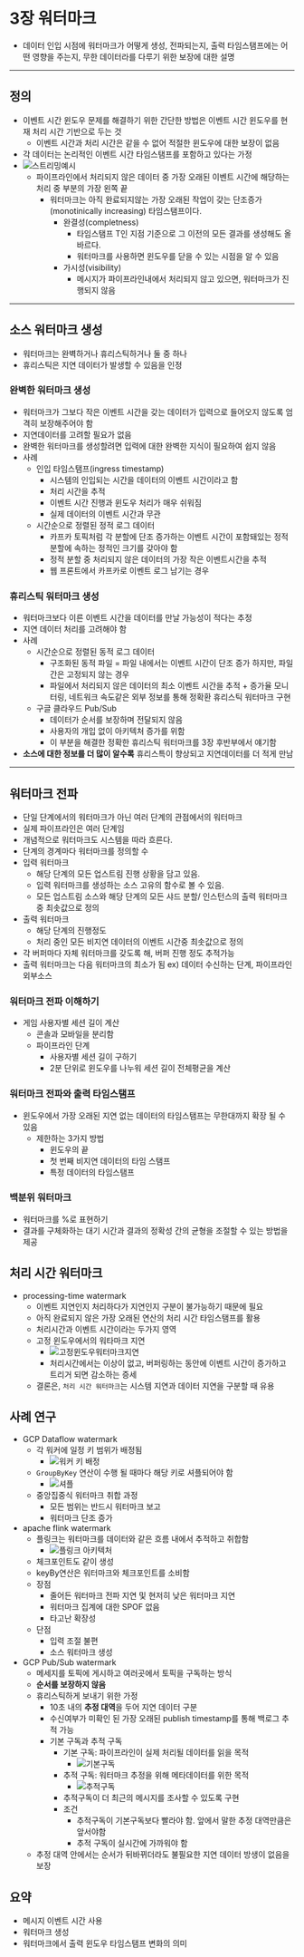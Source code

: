# 3장 워터마크

- 데이터 인입 시점에 워터마크가 어떻게 생성, 전파되는지, 출력 타임스탬프에는 어떤 영향을 주는지, 무한 데이터라를 다루기 위한 보장에 대한 설명

---

## 정의

- 이벤트 시간 윈도우 문제를 해결하기 위한 간단한 방법은 이벤트 시간 윈도우를 현재 처리 시간 기반으로 두는 것
  - 이벤트 시간과 처리 시간은 같을 수 없어 적절한 윈도우에 대한 보장이 없음
- 각 데이터는 논리적인 이벤트 시간 타임스탬프를 포함하고 있다는 가정
- ![스트리밍예시](http://streamingbook.net/static/images/figures/stsy_0301.png)
  - 파이프라인에서 처리되지 않은 데이터 중 가장 오래된 이벤트 시간에 해당하는 처리 중 부분의 가장 왼쪽 끝
    - 워터마크는 아직 완료되지않는 가장 오래된 작업이 갖는 단조증가(monotinically increasing) 타임스탬프이다.
      - 완결성(completness)
        - 타임스탬프 T인 지점 기준으로 그 이전의 모든 결과를 생성해도 올바르다.
        - 워터마크를 사용하면 윈도우를 닫을 수 있는 시점을 알 수 있음
      - 가시성(visibility)
        - 메시지가 파이프라인내에서 처리되지 않고 있으면, 워터마크가 진행되지 않음

---

## 소스 워터마크 생성

- 워터마크는 완벽하거나 휴리스틱하거나 둘 중 하나
- 휴리스틱은 지연 데이터가 발생할 수 있음을 인정

### 완벽한 워터마크 생성

- 워터마크가 그보다 작은 이벤트 시간을 갖는 데이터가 입력으로 들어오지 않도록 엄격히 보장해주어야 함
- 지연데이터를 고려할 필요가 없음
- 완벽한 워터마크를 생성할려면 입력에 대한 완벽한 지식이 필요하여 쉽지 않음
- 사례  
  - 인입 타임스탬프(ingress timestamp)
    - 시스템의 인입되는 시간을 데이터의 이벤트 시간이라고 함
    - 처리 시간을 추적
    - 이벤트 시간 진행과 윈도우 처리가 매우 쉬워짐
    - 실제 데이터의 이벤트 시간과 무관
  - 시간순으로 정렬된 정적 로그 데이터
    - 카프카 토픽처럼 각 분할에 단조 증가하는 이벤트 시간이 포함돼있는 정적 분할에 속하는 정적인 크기를 갖아야 함
    - 정적 분할 중 처리되지 않은 데이터의 가장 작은 이벤트시간을 추적
    - 웹 프론트에서 카프카로 이벤트 로그 남기는 경우

### 휴리스틱 워터마크 생성

- 워터마크보다 이른 이벤트 시간을 데이터를 만날 가능성이 적다는 추정
- 지연 데이터 처리를 고려해야 함
- 사례
  - 시간순으로 정렬된 동적 로그 데이터
    - 구조화된 동적 파일 = 파일 내에서는 이벤트 시간이 단조 증가 하지만, 파일간은 고정되지 않는 경우
    - 파일에서 처리되지 않은 데이터의 최소 이벤트 시간을 추적 + 증가율 모니터링, 네트워크 속도같은 외부 정보를 통해 정확환 휴리스틱 워터마크 구현
  - 구글 클라우드 Pub/Sub
    - 데이터가 순서를 보장하며 전달되지 않음
    - 사용자의 개입 없이 아키텍처 증가를 위함
    - 이 부분을 해결한 정확한 휴리스틱 워터마크를 3장 후반부에서 얘기함
- **소스에 대한 정보를 더 많이 알수록** 휴리스특이 향상되고 지연데이터를 더 적게 만남

---

## 워터마크 전파

- 단일 단계에서의 워터마크가 아닌 여러 단계의 관점에서의 워터마크
- 실제 파이프라인은 여러 단계임
- 개념적으로 워터마크도 시스템을 따라 흐른다.
- 단계의 경계마다 워터마크를 정의할 수 
- 입력 워터마크
  - 해당 단계의 모든 업스트림 진행 상황을 담고 있음.
  - 입력 워터마크를 생성하는 소스 고유의 함수로 볼 수 있음.
  - 모든 업스트림 소스와 해당 단계의 모든 샤드 분할/ 인스턴스의 출력 워터마크 중 최솟값으로 정의
- 출력 워터마크
  - 해당 단계의 진행정도
  - 처리 중인 모든 비지연 데이터의 이벤트 시간중 최솟값으로 정의
- 각 버퍼마다 자체 워터마크를 갖도록 해, 버퍼 진행 정도 추적가능
- 출력 워터마크는 다음 워터마크의 최소가 됨 ex) 데이터 수신하는 단계, 파이프라인 외부소스

### 워터마크 전파 이해하기

- 게임 사용자별 세션 길이 계산
  - 콘솔과 모바일을 분리함
  - 파이프라인 단계
    - 사용자별 세션 길이 구하기
    - 2분 단위로 윈도우를 나누워 세션 길이 전체평균을 계산
 
### 워터마크 전파와 출력 타임스탬프

- 윈도우에서 가장 오래된 지연 없는 데이터의 타임스탬프는 무한대까지 확장 될 수 있음
  - 제한하는 3가지 방법
    - 윈도우의 끝
    - 첫 번째 비지연 데이터의 타임 스탬프
    - 특정 데이터의 타임스탬프

### 백분위 워터마크
- 워터마크를 %로 표현하기
- 결과를 구체화하는 대기 시간과 결과의 정확성 간의 균형을 조절할 수 있는 방법을 제공

## 처리 시간 워터마크
- processing-time watermark
  - 이벤트 지연인지 처리하다가 지연인지 구분이 불가능하기 때문에 필요
  - 아직 완료되지 않은 가장 오래된 연산의 처리 시간 타임스탬프를 활용
  - 처리시간과 이벤트 시간이라는 두가지 영역 
  - 고정 윈도우에서의 워타마크 지연
    - ![고정윈도우워터마크지연](http://streamingbook.net/static/images/figures/stsy_0315.png)
    - 처리시간에서는 이상이 없고, 버퍼링하는 동안에 이벤트 시간이 증가하고 트리거 되면 감소하는 증세
  - 결론은, `처리 시간 워터마크`는 시스템 지연과 데이터 지연을 구분할 때 유용

## 사례 연구
- GCP Dataflow watermark
  - 각 워커에 일정 키 범위가 배정됨
    - ![워커 키 배정](http://streamingbook.net/static/images/figures/stsy_0317.png)
  - `GroupByKey` 연산이 수행 될 때마다 해당 키로 셔플되어야 함 
    - ![셔플](http://streamingbook.net/static/images/figures/stsy_0316.png)
  - 중앙집중식 워터마크 취합 과정
    - 모든 범위는 반드시 워터마크 보고
    - 워터마크 단조 증가
- apache flink watermark
  - 플링크는 워터마크를 데이터와 같은 흐름 내에서 추적하고 취합함
    - ![플링크 아키텍처](http://streamingbook.net/static/images/figures/stsy_0318.png)
  - 체크포인트도 같이 생성
  - keyBy연산은 워터마크와 체크포인트를 소비함
  - 장점
    - 줄어든 워터마크 전파 지연 및 현저히 낮은 워터마크 지연
    - 워터마크 집계에 대한 SPOF 없음
    - 타고난 확장성
  - 단점
    - 입력 조절 불편
    - 소스 워터마크 생성
- GCP Pub/Sub watermark
  - 메세지를 토픽에 게시하고 여러곳에서 토픽을 구독하는 방식
  - **순서를 보장하지 않음**
  - 휴리스틱하게 보내기 위한 가정
    - 10초 내의 **추정 대역**을 두어 지연 데이터 구분
    - 수신여부가 미확인 된 가장 오래된 publish timestamp를 통해 백로그 추적 가능
    - 기본 구독과 추적 구독
      - 기본 구독: 파이프라인이 실제 처리될 데이터를 읽을 목적
        - ![기본구독](http://streamingbook.net/static/images/figures/stsy_0319.png)
      - 추적 구독: 워터마크 추정을 위해 메타데이터를 위한 목적
        - ![추적구독](http://streamingbook.net/static/images/figures/stsy_0320.png)
      - 추적구독이 더 최근의 메시지를 조사할 수 있도록 구현
      - 조건
        - 추적구독이 기본구독보다 빨라야 함. 앞에서 말한 추정 대역만큼은 앞서야함
        - 추적 구독이 실시간에 가까워야 함
  - 추정 대역 안에서는 순서가 뒤바뀌더라도 불필요한 지연 데이터 방생이 없음을 보장

## 요약
- 메시지 이벤트 시간 사용
- 워터마크 생성
- 워터마크에서 출력 윈도우 타임스탬프 변화의 의미